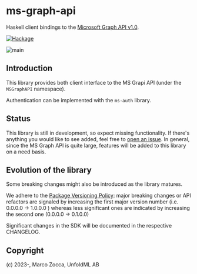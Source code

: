 # ms-graph-api

Haskell client bindings to the [Microsoft Graph API v1.0](https://learn.microsoft.com/en-us/graph/api/overview?view=graph-rest-1.0).
    
[![Hackage](https://img.shields.io/hackage/v/ms-graph-api?style=for-the-badge)](https://hackage.haskell.org/package/ms-graph-api)

![main](https://github.com/unfoldml/ms-graph-api/actions/workflows/haskell.yml/badge.svg?branch=main)


## Introduction

This library provides both client interface to the MS Grapi API (under the `MSGraphAPI` namespace).

Authentication can be implemented with the `ms-auth` library.

## Status

This library is still in development, so expect missing functionality.
If there's anything you would like to see added, feel free to
[open an issue](https://github.com/unfoldml/ms-graph-api/issues/new).
In general, since the MS Graph API is quite large, features will be added to this library on a need basis.

## Evolution of the library

Some breaking changes might also be introduced as the library matures.

We adhere to the [Package Versioning Policy](https://pvp.haskell.org/): major breaking changes or API refactors are signaled by increasing the first major version number (i.e. 0.0.0.0 -> 1.0.0.0 ) whereas less significant ones are indicated by increasing the second one (0.0.0.0 -> 0.1.0.0)

Significant changes in the SDK will be documented in the respective CHANGELOG.

## Copyright

(c) 2023-, Marco Zocca, UnfoldML AB
